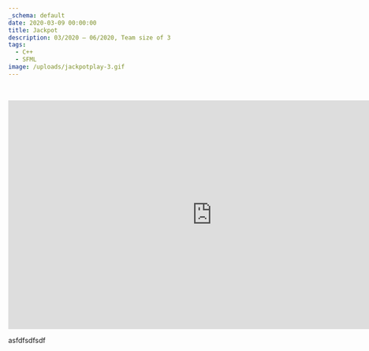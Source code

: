 ```yaml
---
_schema: default
date: 2020-03-09 00:00:00
title: Jackpot
description: 03/2020 – 06/2020, Team size of 3
tags:
  - C++
  - SFML
image: /uploads/jackpotplay-3.gif
---
```

&nbsp;

<iframe width="825" height="464" src="https://www.youtube.com/embed/3Y_4U6b7VPw" title="JACKPOT - Poker tower defense game" frameborder="0" allow="accelerometer; autoplay; clipboard-write; encrypted-media; gyroscope; picture-in-picture; web-share" referrerpolicy="strict-origin-when-cross-origin" allowfullscreen=""></iframe>

asfdfsdfsdf